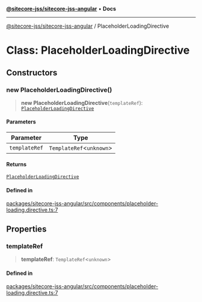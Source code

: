 [**@sitecore-jss/sitecore-jss-angular**](../README.md) • **Docs**

***

[@sitecore-jss/sitecore-jss-angular](../README.md) / PlaceholderLoadingDirective

# Class: PlaceholderLoadingDirective

## Constructors

### new PlaceholderLoadingDirective()

> **new PlaceholderLoadingDirective**(`templateRef`): [`PlaceholderLoadingDirective`](PlaceholderLoadingDirective.md)

#### Parameters

| Parameter | Type |
| ------ | ------ |
| `templateRef` | `TemplateRef`\<`unknown`\> |

#### Returns

[`PlaceholderLoadingDirective`](PlaceholderLoadingDirective.md)

#### Defined in

[packages/sitecore-jss-angular/src/components/placeholder-loading.directive.ts:7](https://github.com/Sitecore/jss/blob/32e43cec490a623a675f03f30cb52f47552c878c/packages/sitecore-jss-angular/src/components/placeholder-loading.directive.ts#L7)

## Properties

### templateRef

> **templateRef**: `TemplateRef`\<`unknown`\>

#### Defined in

[packages/sitecore-jss-angular/src/components/placeholder-loading.directive.ts:7](https://github.com/Sitecore/jss/blob/32e43cec490a623a675f03f30cb52f47552c878c/packages/sitecore-jss-angular/src/components/placeholder-loading.directive.ts#L7)
